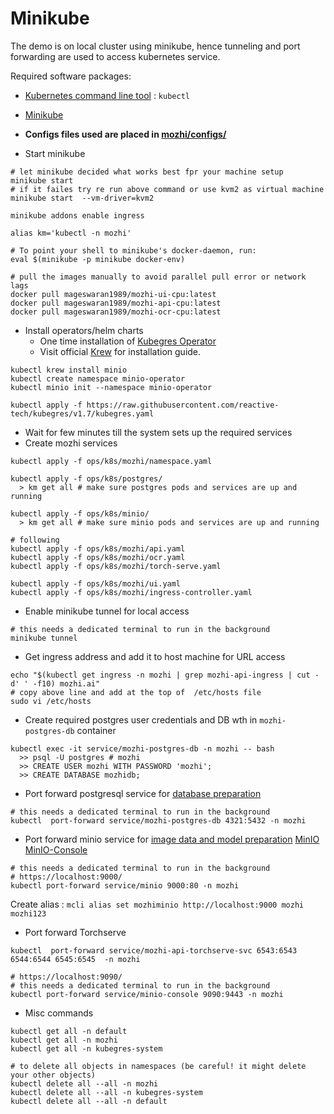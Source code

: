 # Minikube

The demo is on local cluster using minikube, hence tunneling and port forwarding 
are used to access kubernetes service.

Required software packages:
- [Kubernetes command line tool](https://kubernetes.io/docs/tasks/tools/) : `kubectl`
- [Minikube](https://minikube.sigs.k8s.io/docs/start/)
  
- **Configs files used are placed in [mozhi/configs/](../../../configs)**

- Start minikube
```
# let minikube decided what works best fpr your machine setup
minikube start 
# if it failes try re run above command or use kvm2 as virtual machine  
minikube start  --vm-driver=kvm2

minikube addons enable ingress

alias km='kubectl -n mozhi'

# To point your shell to minikube's docker-daemon, run:
eval $(minikube -p minikube docker-env)

# pull the images manually to avoid parallel pull error or network lags
docker pull mageswaran1989/mozhi-ui-cpu:latest
docker pull mageswaran1989/mozhi-api-cpu:latest
docker pull mageswaran1989/mozhi-ocr-cpu:latest

```

- Install operators/helm charts
  - One time installation of [Kubegres Operator](https://www.kubegres.io/doc/getting-started.html)
  - Visit official [Krew](https://krew.sigs.k8s.io/docs/user-guide/setup/install/) for installation guide.

```
kubectl krew install minio
kubectl create namespace minio-operator
kubectl minio init --namespace minio-operator

kubectl apply -f https://raw.githubusercontent.com/reactive-tech/kubegres/v1.7/kubegres.yaml
```
- Wait for few minutes till the system sets up the required services
- Create mozhi services
```
kubectl apply -f ops/k8s/mozhi/namespace.yaml

kubectl apply -f ops/k8s/postgres/
  > km get all # make sure postgres pods and services are up and running
  
kubectl apply -f ops/k8s/minio/
  > km get all # make sure minio pods and services are up and running
  
# following 
kubectl apply -f ops/k8s/mozhi/api.yaml
kubectl apply -f ops/k8s/mozhi/ocr.yaml
kubectl apply -f ops/k8s/mozhi/torch-serve.yaml

kubectl apply -f ops/k8s/mozhi/ui.yaml
kubectl apply -f ops/k8s/mozhi/ingress-controller.yaml
```
- Enable minikube tunnel for local access
```
# this needs a dedicated terminal to run in the background
minikube tunnel
```
- Get ingress address and add it to host machine for URL access
```
echo "$(kubectl get ingress -n mozhi | grep mozhi-api-ingress | cut -d' ' -f10) mozhi.ai"
# copy above line and add at the top of  /etc/hosts file
sudo vi /etc/hosts 
```
- Create required postgres user credentials and DB wth in `mozhi-postgres-db` container
```
kubectl exec -it service/mozhi-postgres-db -n mozhi -- bash
  >> psql -U postgres # mozhi
  >> CREATE USER mozhi WITH PASSWORD 'mozhi'; 
  >> CREATE DATABASE mozhidb; 
```
- Port forward postgresql service for [database preparation](prepare_data.md)
```
# this needs a dedicated terminal to run in the background
kubectl  port-forward service/mozhi-postgres-db 4321:5432 -n mozhi
```
- Port forward minio service for [image data and model preparation](prepare_data.md)
  [MinIO](https://localhost:9000/minio/)
  [MinIO-Console](https://localhost:9090/login)
```
# this needs a dedicated terminal to run in the background
# https://localhost:9000/
kubectl port-forward service/minio 9000:80 -n mozhi
```
Create alias : `mcli alias set mozhiminio http://localhost:9000 mozhi mozhi123`

- Port forward Torchserve
```
kubectl  port-forward service/mozhi-api-torchserve-svc 6543:6543 6544:6544 6545:6545  -n mozhi
```


```
# https://localhost:9090/
# this needs a dedicated terminal to run in the background
kubectl port-forward service/minio-console 9090:9443 -n mozhi
```  

- Misc commands
```
kubectl get all -n default
kubectl get all -n mozhi
kubectl get all -n kubegres-system

# to delete all objects in namespaces (be careful! it might delete your other objects)
kubectl delete all --all -n mozhi
kubectl delete all --all -n kubegres-system
kubectl delete all --all -n default
```